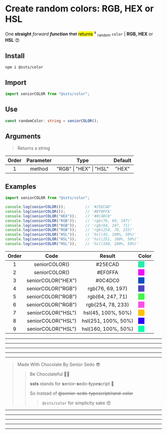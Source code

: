 # Create random colors: RGB, HEX or HSL

One **straight** *forward* ***function*** ~~that~~ <mark>returns</mark> <sup>a</sup> <sub>random</sub> `color` | **RGB,** **HEX** or **HSL** 😍

## Install
```shell
npm i @ssts/color
```
## Import
```js
import seniorCOLOR from "@ssts/color";
```
## Use
```ts
const randomColor: string = seniorCOLOR();
```

## Arguments
> Returns a string

| Order |  Parameter  |           Type           | Default |
| :---: | :---------: | :----------------------: | :-----: |
|   1   |   method    |  "RGB" \| "HEX" \| "HSL" |  "HEX"  |

## Examples

```ts
import seniorCOLOR from "@ssts/color";

console.log(seniorCOLOR());         // '#25ECAD'
console.log(seniorCOLOR());         // '#EF0FFA'
console.log(seniorCOLOR("HEX"));    // '#0C4DC0'
console.log(seniorCOLOR("RGB"));    // 'rgb(76, 69, 197)'
console.log(seniorCOLOR("RGB"));    // 'rgb(64, 247, 71)'
console.log(seniorCOLOR("RGB"));    // 'rgb(254, 78, 233)'
console.log(seniorCOLOR("HSL"));    // 'hsl(45, 100%, 50%)'
console.log(seniorCOLOR("HSL"));    // 'hsl(251, 100%, 50%)'
console.log(seniorCOLOR("HSL"));    // 'hsl(160, 100%, 50%)'
```

| Order |        Code        |       Result        |                                  Color                                    |
| :---: | :----------------: | :-----------------: | :-----------------------------------------------------------------------: |
|   1   |   seniorCOLOR()    |       #25ECAD       |      <div style="background:#25ECAD;width:20px;height:20px"></div>        |
|   2   |   seniorCOLOR()    |       #EF0FFA       |      <div style="background:#EF0FFA;width:20px;height:20px"></div>        |
|   3   | seniorCOLOR("HEX") |       #0C4DC0       |      <div style="background:#0C4DC0;width:20px;height:20px"></div>        |
|   4   | seniorCOLOR("RGB") |  rgb(76, 69, 197)   |  <div style="background:rgb(76, 69, 197);width:20px;height:20px"></div>   |
|   5   | seniorCOLOR("RGB") |  rgb(64, 247, 71)   |  <div style="background:rgb(64, 247, 71);width:20px;height:20px"></div>   |
|   6   | seniorCOLOR("RGB") |  rgb(254, 78, 233)  |  <div style="background:rgb(254, 78, 233);width:20px;height:20px"></div>  |
|   7   | seniorCOLOR("HSL") | hsl(45, 100%, 50%)  | <div style="background:hsl(45, 100%, 50%);width:20px;height:20px"></div>  |
|   8   | seniorCOLOR("HSL") | hsl(251, 100%, 50%) | <div style="background:hsl(251, 100%, 50%);width:20px;height:20px"></div> |
|   9   | seniorCOLOR("HSL") | hsl(160, 100%, 50%) | <div style="background:hsl(160, 100%, 50%);width:20px;height:20px"></div> |

___
---
---
---
***
>   Made With Chocolate By Senior Sedo 😎
>>  Be Chocolateful 💙😍
>>
>>  **ssts** stands for **s**enior-**s**edo-**t**ype**s**cript 💙
>>
>>  So instead of ~~@senior-sedo-typescript/rand-color~~
>>> `@ssts/color` for simplicity sake 😍
***
---
---
---
___